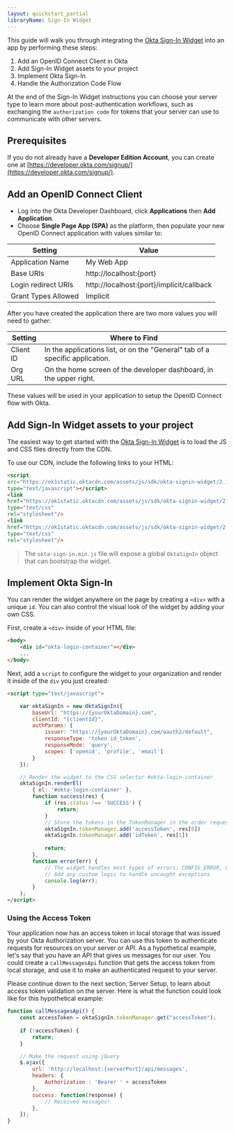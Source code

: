 ```yaml
---
layout: quickstart_partial
libraryName: Sign-In Widget
---
```


This guide will walk you through integrating the [Okta Sign-In Widget](https://github.com/okta/okta-signin-widget) into an app by performing these steps:

1. Add an OpenID Connect Client in Okta
2. Add Sign-In Widget assets to your project
3. Implement Okta Sign-In
4. Handle the Authorization Code Flow

At the end of the Sign-In Widget instructions you can choose your server type to learn more about post-authentication workflows, such as exchanging the `authorization code` for tokens that your server can use to communicate with other servers.

## Prerequisites
If you do not already have a **Developer Edition Account**, you can create one at [https://developer.okta.com/signup/](https://developer.okta.com/signup/).

## Add an OpenID Connect Client
* Log into the Okta Developer Dashboard, click **Applications** then **Add Application**.
* Choose **Single Page App (SPA)** as the platform, then populate your new OpenID Connect application with values similar to:

| Setting             | Value                                                 |
| ------------------- | ----------------------------------------------------- |
| Application Name    | My Web App                                            |
| Base URIs           | http://localhost:{port}                               |
| Login redirect URIs | http://localhost:{port}/implicit/callback             |
| Grant Types Allowed | Implicit                                              |

After you have created the application there are two more values you will need to gather:

| Setting       | Where to Find                                                                  |
| ------------- | ------------------------------------------------------------------------------ |
| Client ID     | In the applications list, or on the "General" tab of a specific application.    |
| Org URL       | On the home screen of the developer dashboard, in the upper right.             |


These values will be used in your application to setup the OpenID Connect flow with Okta.

## Add Sign-In Widget assets to your project

The easiest way to get started with the [Okta Sign-In Widget](https://github.com/okta/okta-signin-widget) is to load the JS and CSS files directly from the CDN.

To use our CDN, include the following links to your HTML:
```html
<script
src="https://ok1static.oktacdn.com/assets/js/sdk/okta-signin-widget/2.1.0/js/okta-sign-in.min.js"
type="text/javascript"></script>
<link
href="https://ok1static.oktacdn.com/assets/js/sdk/okta-signin-widget/2.1.0/css/okta-sign-in.min.css"
type="text/css"
rel="stylesheet"/>
<link
href="https://ok1static.oktacdn.com/assets/js/sdk/okta-signin-widget/2.1.0/css/okta-theme.css"
type="text/css"
rel="stylesheet"/>
```

> The `okta-sign-in.min.js` file will expose a global `OktaSignIn` object that can bootstrap the widget.

## Implement Okta Sign-In

You can render the widget anywhere on the page by creating a `<div>` with a unique `id`.  You can also control the visual look of the widget by adding your own CSS.

First, create a `<div>` inside of your HTML file:

```html
<body>
    <div id="okta-login-container"></div>
    ...
</body>
```

Next, add a `script` to configure the widget to your organization and render it inside of the `div` you just created:
```html
<script type="text/javascript">

    var oktaSignIn = new OktaSignIn({
        baseUrl: "https://{yourOktaDomain}.com",
        clientId: "{clientId}",
        authParams: {
            issuer: "https://{yourOktaDomain}.com/oauth2/default",
            responseType: 'token id_token',
            responseMode: 'query',
            scopes: ['openid', 'profile', 'email']
        }
    });

    // Render the widget to the CSS selector #okta-login-container
    oktaSignIn.renderEl(
        { el: '#okta-login-container' },
        function success(res) {
            if (res.status !== 'SUCCESS') {
                return;
            }
            // Store the tokens in the TokenManager in the order requested
            oktaSignIn.tokenManager.add('accessToken', res[0])
            oktaSignIn.tokenManager.add('idToken', res[1])
            
            return;
        },
        function error(err) {
            // The widget handles most types of errors: CONFIG_ERROR, OAUTH_ERROR, etc
            // Add any custom logic to handle uncaught exceptions
            console.log(err);
        }
    );
</script>
```

### Using the Access Token

Your application now has an access token in local storage that was issued by your Okta Authorization server. You can use this token to authenticate requests for resources on your server or API. As a hypothetical example, let's say that you have an API that gives us messages for our user.  You could create a `callMessagesApi` function that gets the access token from local storage, and use it to make an authenticated request to your server.

Please continue down to the next section, Server Setup, to learn about access token validation on the server.  Here is what the function could look like for this hypothetical example:

```javascript
function callMessagesApi() {
    const accessToken = oktaSignIn.tokenManager.get("accessToken");
    
    if (!accessToken) {
        return;
    }

    // Make the request using jQuery
    $.ajax({
        url: 'http://localhost:{serverPort}/api/messages',
        headers: {
            Authorization : 'Bearer ' + accessToken
        },
        success: function(response) {
            // Received messages!
        },
    });
}
```